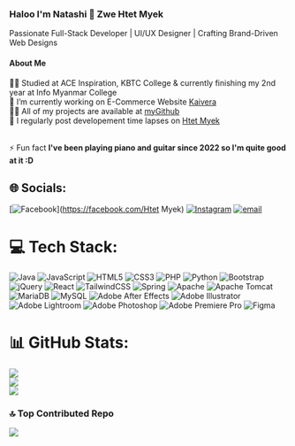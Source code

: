
<h3>Haloo I'm Natashi 🤝 Zwe Htet Myek</h3>
Passionate Full-Stack Developer | UI/UX Designer | Crafting Brand-Driven Web Designs

<h4>About Me</h4>

👨‍💻 Studied at ACE Inspiration, KBTC College & currently finishing my 2nd year at Info Myanmar College </br>
 🔭 I’m currently working on E-Commerce Website [Kaivera](https://github.com/natashi-pn/kaivera_ecommerce) </br>
 👨‍💻 All of my projects are available at [myGithub](https://github.com/natashi-pn) </br>
 📝 I regularly post developement time lapses on [Htet Myek](https://www.facebook.com/share/1ASE4immeE/?mibextid=wwXIfr) </br></br>

 ⚡ Fun fact **I've been playing piano and guitar since 2022 so I'm quite good at it :D** </br>


## 🌐 Socials:
[![Facebook](https://img.shields.io/badge/Facebook-%231877F2.svg?logo=Facebook&logoColor=white)](https://facebook.com/Htet Myek) [![Instagram](https://img.shields.io/badge/Instagram-%23E4405F.svg?logo=Instagram&logoColor=white)](https://instagram.com/natashi_pn) [![email](https://img.shields.io/badge/Email-D14836?logo=gmail&logoColor=white)](mailto:davleo104337@gmail.com) 

# 💻 Tech Stack:
![Java](https://img.shields.io/badge/java-%23ED8B00.svg?style=for-the-badge&logo=openjdk&logoColor=white) ![JavaScript](https://img.shields.io/badge/javascript-%23323330.svg?style=for-the-badge&logo=javascript&logoColor=%23F7DF1E) ![HTML5](https://img.shields.io/badge/html5-%23E34F26.svg?style=for-the-badge&logo=html5&logoColor=white) ![CSS3](https://img.shields.io/badge/css3-%231572B6.svg?style=for-the-badge&logo=css3&logoColor=white) ![PHP](https://img.shields.io/badge/php-%23777BB4.svg?style=for-the-badge&logo=php&logoColor=white) ![Python](https://img.shields.io/badge/python-3670A0?style=for-the-badge&logo=python&logoColor=ffdd54) ![Bootstrap](https://img.shields.io/badge/bootstrap-%238511FA.svg?style=for-the-badge&logo=bootstrap&logoColor=white) ![jQuery](https://img.shields.io/badge/jquery-%230769AD.svg?style=for-the-badge&logo=jquery&logoColor=white) ![React](https://img.shields.io/badge/react-%2320232a.svg?style=for-the-badge&logo=react&logoColor=%2361DAFB) ![TailwindCSS](https://img.shields.io/badge/tailwindcss-%2338B2AC.svg?style=for-the-badge&logo=tailwind-css&logoColor=white) ![Spring](https://img.shields.io/badge/spring-%236DB33F.svg?style=for-the-badge&logo=spring&logoColor=white) ![Apache](https://img.shields.io/badge/apache-%23D42029.svg?style=for-the-badge&logo=apache&logoColor=white) ![Apache Tomcat](https://img.shields.io/badge/apache%20tomcat-%23F8DC75.svg?style=for-the-badge&logo=apache-tomcat&logoColor=black) ![MariaDB](https://img.shields.io/badge/MariaDB-003545?style=for-the-badge&logo=mariadb&logoColor=white) ![MySQL](https://img.shields.io/badge/mysql-4479A1.svg?style=for-the-badge&logo=mysql&logoColor=white) ![Adobe After Effects](https://img.shields.io/badge/Adobe%20After%20Effects-9999FF.svg?style=for-the-badge&logo=Adobe%20After%20Effects&logoColor=white) ![Adobe Illustrator](https://img.shields.io/badge/adobe%20illustrator-%23FF9A00.svg?style=for-the-badge&logo=adobe%20illustrator&logoColor=white) ![Adobe Lightroom](https://img.shields.io/badge/Adobe%20Lightroom-31A8FF.svg?style=for-the-badge&logo=Adobe%20Lightroom&logoColor=white) ![Adobe Photoshop](https://img.shields.io/badge/adobe%20photoshop-%2331A8FF.svg?style=for-the-badge&logo=adobe%20photoshop&logoColor=white) ![Adobe Premiere Pro](https://img.shields.io/badge/Adobe%20Premiere%20Pro-9999FF.svg?style=for-the-badge&logo=Adobe%20Premiere%20Pro&logoColor=white) ![Figma](https://img.shields.io/badge/figma-%23F24E1E.svg?style=for-the-badge&logo=figma&logoColor=white)
# 📊 GitHub Stats:
![](https://github-readme-stats.vercel.app/api?username=natashi-pn&theme=ambient_gradient&hide_border=true&include_all_commits=false&count_private=false)<br/>
![](https://nirzak-streak-stats.vercel.app/?user=natashi-pn&theme=ambient_gradient&hide_border=true)<br/>
![](https://github-readme-stats.vercel.app/api/top-langs/?username=natashi-pn&theme=ambient_gradient&hide_border=true&include_all_commits=false&count_private=false&layout=compact)

### 🔝 Top Contributed Repo
![](https://github-contributor-stats.vercel.app/api?username=natashi-pn&limit=5&theme=ambient_gradient&combine_all_yearly_contributions=true)




